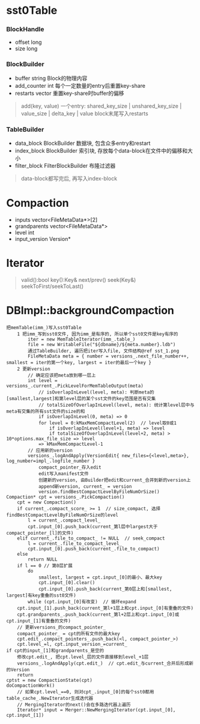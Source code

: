 # sst0Table
### BlockHandle
- offset  long
- size    long

### BlockBuilder
- buffer       string       Block的物理内容
- add_counter  int          每个一定数量的entry后重置key-share
- restarts     vector<int>  重置key-share时buffer的偏移
> add(key, value)
    一个entry: shared_key_size | unshared_key_size | value_size | delta_key | value
> block末尾写入restarts

### TableBuilder
- data_block    BlockBuilder        数据块, 包含众多entry和restart
- index_block   BlockBuilder        索引块, 存放每个data-block在文件中的偏移和大小
- filter_block  FilterBlockBuilder  布隆过滤器
> data-block都写完后, 再写入index-block


# Compaction
- inputs         vector<FileMetaData*>[2]
- grandparents   vector<FileMetaData*>
- level          int
- input_version  Version*


# Iterator
> valid():bool
> key():Key&
> next/prev()
> seek(Key&)
> seekToFirst/seekToLast()


# DBImpl::backgroundCompaction
    把memTable(imm_)写入sst0Table
        1 把imm_写到sst0文件, 因为imm_是有序的, 所以单个sst0文件是key有序的
            iter = new MemTableIterator(imm_.table_)
            file = new WritableFile("${dbname}/${meta.number}.ldb")
            通过TableBuilder, 遍历把iter写入file, 文件结构@ref sst_1.png
            FileMetaData meta = { number = versions_.next_file_number++, smallest = iter的第一个key, largest = iter的最后一个key }
        2 更新version
            // 确定应该把meta放到哪一层上
            int level = versions_.current_.PickLevelForMemTableOutput(meta)
                // isOverlapInLevel(level, meta): 判断meta的[smallest,largest]和第level层的某个sst文件的key范围是否有交集
                // totalSizeOfOverlapInLevel(level, meta): 统计第level层中与meta有交集的所有sst文件的size的和
                if isOverlapInLevel(0, meta) => 0
                for level = 0:kMaxMemCompactLevel(2)  // level取0或1
                    if isOverlapInLevel(level+1, meta) => level
                    if totalSizeOfOverlapInLevel(level+2, meta) > 10*options.max_file_size => level
                => kMaxMemCompactLevel-1
            // 应用新的version
            versions_.logAndApply(VersionEdit{ new_files={<level,meta>}, log_number=impl_.logfile_number }
                compact_pointer_存入edit
                edit写入manifest文件
                创建新的version, 由Builder把edit和current_合并到新的version上
                append新version, current_ = version
                version.findBestCompactLevelByFileNumOrSize()
    Compaction* cpt = versions_.PickCompaction()
        cpt = new Compaction()
        if current_.compact_score_ >= 1  // size_compact, 选择findBestCompactLevelByFileNumOrSize的level
            l = current_.compact_level_
            cpt.input_[0].push_back(current_第l层中largest大于compact_pointer_[l]的文件)
        elif current_.file_to_compact_ != NULL  // seek_compact
            l = current_.file_to_compact_level_
            cpt.input_[0].push_back(current_.file_to_compact)
        else
            return NULL
        if l == 0 // 第0层扩展
            do
                smallest, largest = cpt.input_[0]的最小、最大key
                cpt.input_[0].clear()
                cpt.input_[0].push_back(current_第0层上和[smallest, largest]有key重叠的sst0文件)
            while (cpt.input_[0]有改变)  // 循环expand
        cpt.input_[1].push_back(current_第l+1层上和cpt.input_[0]有重叠的文件)
        cpt.grandparents_.push_back(current_第l+2层上和cpt.input_[0]或cpt.input_[1]有重叠的文件)
        // 更新versions_的compact_pointer_
        compact_pointer_ = cpt的所有文件的最大key
        cpt.edit_.compact_pointers_.push_back(<l, compact_pointer_>)
        cpt.level_=l, cpt.input_version_=current_
    if cpt的input_[1]和grandparents_是空的
        修改cpt.edit_, 把cpt.level_层的文件直接移到level_+1层
        versions_.logAndApply(cpt.edit_)  // cpt.edit_与current_合并后形成新的Version
        return
    cptst = new CompactionState(cpt)
    doCompactionWork()
        // 如果cpt.level_==0, 则对cpt_.input_[0]的每个sst0都用table_cache_.NewIterator生成迭代器
        // MergingIterator的next()会在多路迭代器上遍历
        Iterator* input = Merger::NewMergingIterator(cpt.input_[0], cpt.input_[1])